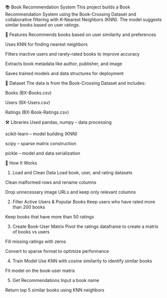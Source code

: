 📚 Book Recommendation System
This project builds a Book Recommendation System using the Book-Crossing Dataset and collaborative filtering with K-Nearest Neighbors (KNN). The model suggests similar books based on user ratings.

🔧 Features
Recommends books based on user similarity and preferences

Uses KNN for finding nearest neighbors

Filters inactive users and rarely-rated books to improve accuracy

Extracts book metadata like author, publisher, and image

Saves trained models and data structures for deployment

📂 Dataset
The data is from the Book-Crossing Dataset and includes:

Books (BX-Books.csv)

Users (BX-Users.csv)

Ratings (BX-Book-Ratings.csv)

🛠️ Libraries Used
pandas, numpy – data processing

scikit-learn – model building (KNN)

scipy – sparse matrix construction

pickle – model and data serialization

🚀 How It Works
1. Load and Clean Data
Load book, user, and rating datasets

Clean malformed rows and rename columns

Drop unnecessary image URLs and keep only relevant columns

2. Filter Active Users & Popular Books
Keep users who have rated more than 200 books

Keep books that have more than 50 ratings

3. Create Book-User Matrix
Pivot the ratings dataframe to create a matrix of books vs users

Fill missing ratings with zeros

Convert to sparse format to optimize performance

4. Train Model
Use KNN with cosine similarity to identify similar books

Fit model on the book-user matrix

5. Get Recommendations
Input a book name

Return top 5 similar books using KNN neighbors
